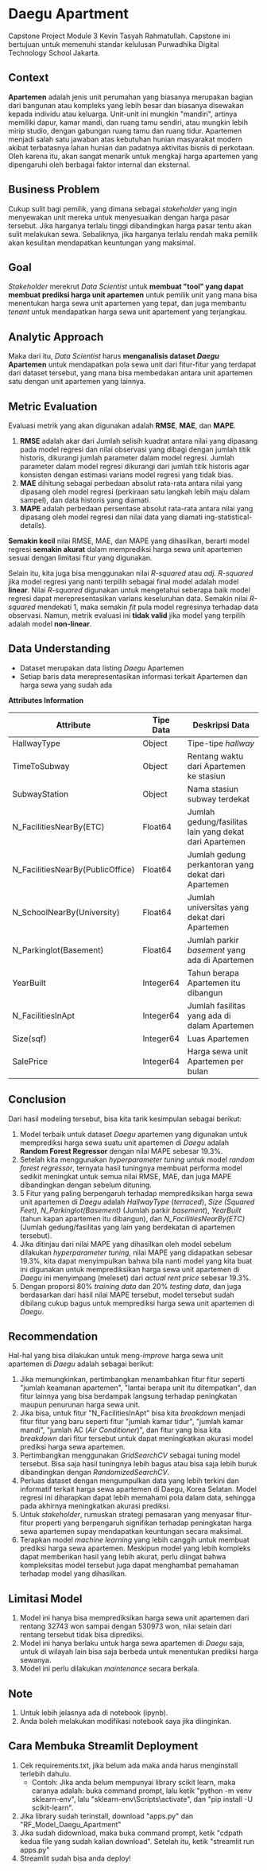 # **Daegu Apartment**

Capstone Project Module 3 Kevin Tasyah Rahmatullah.
Capstone ini bertujuan untuk memenuhi standar kelulusan Purwadhika Digital Technology School Jakarta.

## **Context**

**Apartemen** adalah jenis unit perumahan yang biasanya merupakan bagian dari bangunan atau kompleks yang lebih besar dan biasanya disewakan kepada individu atau keluarga. Unit-unit ini mungkin "mandiri", artinya memiliki dapur, kamar mandi, dan ruang tamu sendiri, atau mungkin lebih mirip studio, dengan gabungan ruang tamu dan ruang tidur.
Apartemen menjadi salah satu jawaban atas kebutuhan hunian masyarakat modern akibat terbatasnya lahan hunian dan padatnya aktivitas bisnis di perkotaan. Oleh karena itu, akan sangat menarik untuk mengkaji harga apartemen yang dipengaruhi oleh berbagai faktor internal dan eksternal.

## **Business Problem**

Cukup sulit bagi pemilik, yang dimana sebagai *stakeholder* yang ingin menyewakan unit mereka untuk menyesuaikan dengan harga pasar tersebut. Jika harganya terlalu tinggi dibandingkan harga pasar tentu akan sulit melakukan sewa. Sebaliknya, jika harganya terlalu rendah maka pemilik akan kesulitan mendapatkan keuntungan yang maksimal.

## **Goal**

*Stakeholder* merekrut *Data Scientist* untuk **membuat "tool" yang dapat membuat prediksi harga unit apartemen** untuk pemilik unit yang mana bisa menentukan harga sewa unit apartemen yang tepat, dan juga membantu *tenant* untuk mendapatkan harga sewa unit apartement yang terjangkau.

## **Analytic Approach**

Maka dari itu, *Data Scientist* harus **menganalisis dataset *Daegu* Apartemen** untuk mendapatkan pola sewa unit dari fitur-fitur yang terdapat dari dataset tersebut, yang mana bisa membedakan antara unit apartemen satu dengan unit apartemen yang lainnya.

## **Metric Evaluation**

Evaluasi metrik yang akan digunakan adalah **RMSE**, **MAE**, dan **MAPE**.

1) **RMSE** adalah akar dari Jumlah selisih kuadrat antara nilai yang dipasang pada model regresi dan nilai observasi yang dibagi dengan jumlah titik historis, dikurangi jumlah parameter dalam model regresi. Jumlah parameter dalam model regresi dikurangi dari jumlah titik historis agar konsisten dengan estimasi varians model regresi yang tidak bias.
2) **MAE** dihitung sebagai perbedaan absolut rata-rata antara nilai yang dipasang oleh model regresi (perkiraan satu langkah lebih maju dalam sampel), dan data historis yang diamati.
3) **MAPE** adalah perbedaan persentase absolut rata-rata antara nilai yang dipasang oleh model regresi dan nilai data yang diamati ing-statistical-details).

**Semakin kecil** nilai RMSE, MAE, dan MAPE yang dihasilkan, berarti model regresi **semakin akurat** dalam memprediksi harga sewa unit apartemen sesuai dengan limitasi fitur yang digunakan. 

Selain itu, kita juga bisa menggunakan nilai *R-squared* atau *adj. R-squared* jika model regresi yang nanti terpilih sebagai final model adalah model **linear**. Nilai *R-squared* digunakan untuk mengetahui seberapa baik model regresi dapat merepresentasikan varians keseluruhan data. Semakin nilai *R-squared* mendekati 1, maka semakin *fit* pula model regresinya terhadap data observasi. Namun, metrik evaluasi ini **tidak valid** jika model yang terpilih adalah model **non-linear**.

## **Data Understanding**

- Dataset merupakan data listing *Daegu* Apartemen
- Setiap baris data merepresentasikan informasi terkait Apartemen dan harga sewa yang sudah ada

**Attributes Information**

| **Attribute** | **Tipe Data** | **Deskripsi Data** |
| --- | --- | --- |
| HallwayType | Object | Tipe-tipe *hallway* |
| TimeToSubway | Object | Rentang waktu dari Apartemen ke stasiun |
| SubwayStation | Object | Nama stasiun subway terdekat |
| N_FacilitiesNearBy(ETC) | Float64 | Jumlah gedung/fasilitas lain yang dekat dari Apartemen |
| N_FacilitiesNearBy(PublicOffice) | Float64 | Jumlah gedung perkantoran yang dekat dari Apartemen |
| N_SchoolNearBy(University) | Float64 | Jumlah universitas yang dekat dari Apartemen |
| N_Parkinglot(Basement) | Float64 | Jumlah parkir *basement* yang ada di Apartemen |
| YearBuilt | Integer64 | Tahun berapa Apartemen itu dibangun |
| N_FacilitiesInApt | Integer64 | Jumlah fasilitas yang ada di dalam Apartemen |
| Size(sqf) | Integer64 | Luas Apartemen |
| SalePrice	 | Integer64 | Harga sewa unit Apartemen per bulan |

## **Conclusion**

Dari hasil modeling tersebut, bisa kita tarik kesimpulan sebagai berikut:

1. Model terbaik untuk dataset *Daegu* apartemen yang digunakan untuk memprediksi harga sewa suatu unit apartemen di *Daegu* adalah **Random Forest Regressor** dengan nilai MAPE sebesar 19.3%.
2. Setelah kita menggunakan *hyperparameter tuning* untuk model *random forest regressor*, ternyata hasil tuningnya membuat performa model sedikit meningkat untuk semua nilai RMSE, MAE, dan juga MAPE dibandingkan dengan sebelum dituning.
3. 5 Fitur yang paling berpengaruh terhadap memprediksikan harga sewa unit apartemen di *Daegu* adalah *HallwayType* (*terraced*), *Size (Squared Feet)*, *N_Parkinglot(Basement)* (Jumlah parkir *basement*), *YearBuilt* (tahun kapan apartemen itu dibangun), dan *N_FacilitiesNearBy(ETC)* (Jumlah gedung/fasilitas yang lain yang berdekatan di apartemen tersebut).
4. Jika ditinjau dari nilai MAPE yang dihasilkan oleh model sebelum dilakukan *hyperparameter tuning*, nilai MAPE yang didapatkan sebesar 19.3%, kita dapat menyimpulkan bahwa bila nanti model yang kita buat ini digunakan untuk memprediksikan harga sewa unit apartemen di *Daegu* ini menyimpang (meleset) dari *actual rent price* sebesar 19.3%.
5. Dengan proporsi 80% *training data* dan 20% *testing data*, dan juga berdasarkan dari hasil nilai MAPE tersebut, model tersebut sudah dibilang cukup bagus untuk memprediksi harga sewa unit apartemen di *Daegu*.

## **Recommendation**

Hal-hal yang bisa dilakukan untuk meng-*improve* harga sewa unit apartemen di *Daegu* adalah sebagai berikut:

1. Jika memungkinkan, pertimbangkan menambahkan fitur fitur seperti "jumlah keamanan apartemen", "lantai berapa unit itu ditempatkan", dan fitur lainnya yang bisa berdampak langsung terhadap peningkatan maupun penurunan harga sewa unit.
2. Jika bisa, untuk fitur "N_FacilitiesInApt" bisa kita *breakdown* menjadi fitur fitur yang baru seperti fitur "jumlah kamar tidur", "jumlah kamar mandi", "jumlah AC (*Air Conditioner*)", dan fitur yang bisa kita *breakdown* dari fitur tersebut untuk dapat meningkatkan akurasi model prediksi harga sewa apartemen.
3. Pertimbangkan menggunakan *GridSearchCV* sebagai tuning model tersebut. Bisa saja hasil tuningnya lebih bagus atau bisa saja lebih buruk dibandingkan dengan *RandomizedSearchCV*.
4. Perluas dataset dengan mengumpulkan data yang lebih terkini dan informatif terkait harga sewa apartemen di Daegu, Korea Selatan. Model regresi ini diharapkan dapat lebih memahami pola dalam data, sehingga pada akhirnya meningkatkan akurasi prediksi.
5. Untuk *stakeholder*, rumuskan strategi pemasaran yang menyasar fitur-fitur properti yang berpengaruh signifikan terhadap peningkatan harga sewa apartemen supay mendapatkan keuntungan secara maksimal.
6. Terapkan model *machine learning* yang lebih canggih untuk membuat prediksi harga sewa apartemen. Meskipun model yang lebih kompleks dapat memberikan hasil yang lebih akurat, perlu diingat bahwa kompleksitas model tersebut juga dapat menghambat pemahaman terhadap model yang dihasilkan.

## **Limitasi Model**

1. Model ini hanya bisa memprediksikan harga sewa unit apartemen dari rentang 32743 won sampai dengan 530973 won, nilai selain dari rentang tersebut tidak bisa diprediksi.
2. Model ini hanya berlaku untuk harga sewa apartemen di *Daegu* saja, untuk di wilayah lain bisa saja berbeda untuk menentukan prediksi harga sewanya.
3. Model ini perlu dilakukan *maintenance* secara berkala.

## **Note**

1. Untuk lebih jelasnya ada di notebook (ipynb).
2. Anda boleh melakukan modifikasi notebook saya jika diinginkan.

## **Cara Membuka Streamlit Deployment**

1. Cek requirements.txt, jika belum ada maka anda harus menginstall terlebih dahulu.
    - Contoh: Jika anda belum mempunyai library scikit learn, maka caranya adalah: buka command prompt, lalu ketik "python -m venv sklearn-env", lalu "sklearn-env\Scripts\activate", dan "pip install -U scikit-learn".
2. Jika library sudah terinstall, download "apps.py" dan "RF_Model_Daegu_Apartment"
3. Jika sudah didownload, maka buka command prompt, ketik "cd<spasi>path kedua file yang sudah kalian download". Setelah itu, ketik "streamlit run apps.py"
4. Streamlit sudah bisa anda deploy!
